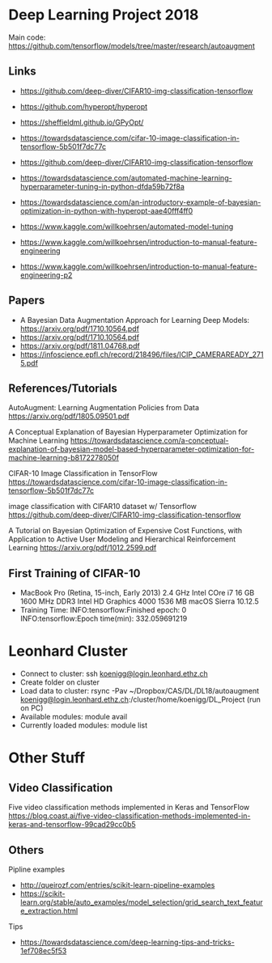 # Deep Learning Project 2018

Main code:
https://github.com/tensorflow/models/tree/master/research/autoaugment

## Links
- https://github.com/deep-diver/CIFAR10-img-classification-tensorflow
- https://github.com/hyperopt/hyperopt
- https://sheffieldml.github.io/GPyOpt/

- https://towardsdatascience.com/cifar-10-image-classification-in-tensorflow-5b501f7dc77c
- https://github.com/deep-diver/CIFAR10-img-classification-tensorflow

- https://towardsdatascience.com/automated-machine-learning-hyperparameter-tuning-in-python-dfda59b72f8a
- https://towardsdatascience.com/an-introductory-example-of-bayesian-optimization-in-python-with-hyperopt-aae40fff4ff0

- https://www.kaggle.com/willkoehrsen/automated-model-tuning
- https://www.kaggle.com/willkoehrsen/introduction-to-manual-feature-engineering
- https://www.kaggle.com/willkoehrsen/introduction-to-manual-feature-engineering-p2

## Papers
- A Bayesian Data Augmentation Approach for Learning Deep Models: https://arxiv.org/pdf/1710.10564.pdf
- https://arxiv.org/pdf/1710.10564.pdf
- https://arxiv.org/pdf/1811.04768.pdf
- https://infoscience.epfl.ch/record/218496/files/ICIP_CAMERAREADY_2715.pdf 

## References/Tutorials
AutoAugment: Learning Augmentation Policies from Data
https://arxiv.org/pdf/1805.09501.pdf

A Conceptual Explanation of Bayesian Hyperparameter Optimization for Machine Learning
https://towardsdatascience.com/a-conceptual-explanation-of-bayesian-model-based-hyperparameter-optimization-for-machine-learning-b8172278050f

CIFAR-10 Image Classification in TensorFlow
https://towardsdatascience.com/cifar-10-image-classification-in-tensorflow-5b501f7dc77c

image classification with CIFAR10 dataset w/ Tensorflow
https://github.com/deep-diver/CIFAR10-img-classification-tensorflow

A Tutorial on Bayesian Optimization of Expensive Cost Functions, with Application to Active User Modeling and Hierarchical Reinforcement Learning
https://arxiv.org/pdf/1012.2599.pdf

## First Training of CIFAR-10
- MacBook Pro (Retina, 15-inch, Early 2013)
	2.4 GHz Intel COre i7
	16 GB 1600 MHz DDR3
	Intel HD Graphics 4000 1536 MB
	macOS Sierra 10.12.5
- Training Time: 
	INFO:tensorflow:Finished epoch: 0
	INFO:tensorflow:Epoch time(min): 332.059691219

# Leonhard Cluster
- Connect to cluster: ssh koenigg@login.leonhard.ethz.ch
- Create folder on cluster
- Load data to cluster: rsync -Pav ~/Dropbox/CAS/DL/DL18/autoaugment koenigg@login.leonhard.ethz.ch:/cluster/home/koenigg/DL_Project (run on PC)
- Available modules: module avail
- Currently loaded modules: module list

# Other Stuff
## Video Classification

Five video classification methods implemented in Keras and TensorFlow
https://blog.coast.ai/five-video-classification-methods-implemented-in-keras-and-tensorflow-99cad29cc0b5

## Others
Pipline examples
- http://queirozf.com/entries/scikit-learn-pipeline-examples
- https://scikit-learn.org/stable/auto_examples/model_selection/grid_search_text_feature_extraction.html

Tips
 - https://towardsdatascience.com/deep-learning-tips-and-tricks-1ef708ec5f53
